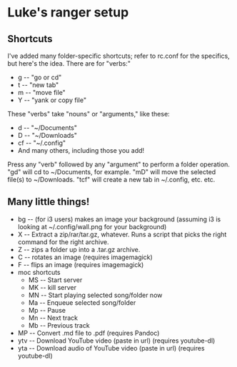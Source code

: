 # Luke's ranger setup

## Shortcuts

I've added many folder-specific shortcuts; refer to rc.conf for the specifics, but here's the idea. There are for "verbs:"

+ g -- "go or cd"
+ t -- "new tab"
+ m -- "move file"
+ Y -- "yank or copy file"

These "verbs" take "nouns" or "arguments," like these:

+ d -- "~/Documents"
+ D -- "~/Downloads"
+ cf -- "~/.config"
+ And many others, including those you add!

Press any "verb" followed by any "argument" to perform a folder operation. "gd" will cd to ~/Documents, for example. "mD" will move the selected file(s) to ~/Downloads. "tcf" will create a new tab in ~/.config, etc. etc.

## Many little things!

+ bg -- (for i3 users) makes an image your background (assuming i3 is looking at ~/.config/wall.png for your background)
+ X -- Extract a zip/rar/tar.gz, whatever. Runs a script that picks the right command for the right archive.
+ Z -- zips a folder up into a .tar.gz archive.
+ C -- rotates an image (requires imagemagick)
+ F -- flips an image (requires imagemagick)
+ moc shortcuts
    + MS -- Start server
    + MK -- kill server
    + MN -- Start playing selected song/folder now
    + Ma -- Enqueue selected song/folder
    + Mp -- Pause
    + Mn -- Next track
    + Mb -- Previous track
+ MP -- Convert .md file to .pdf (requires Pandoc)
+ ytv -- Download YouTube video (paste in url) (requires youtube-dl)
+ yta -- Download audio of YouTube video (paste in url) (requires youtube-dl)
